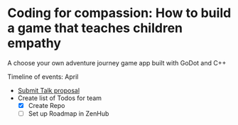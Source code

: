# Coding for compassion: How to build a game that teaches children empathy
A choose your own adventure journey game app built with GoDot and C++

Timeline of events:
April
- [Submit Talk proposal](https://gist.github.com/jannaee/58e21dde01bda9671cc13580b901ef7e)
- Create list of Todos for team
     - [x] Create Repo
     - [ ] Set up Roadmap in ZenHub
